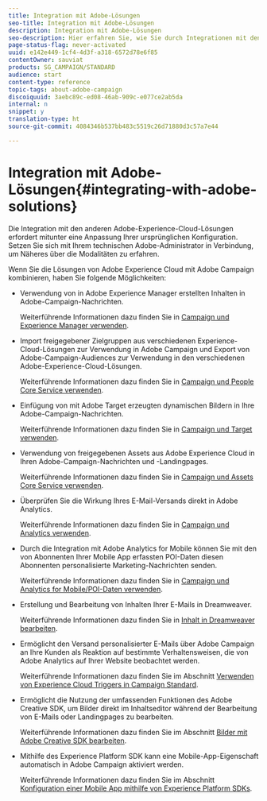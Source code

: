 ```yaml
---
title: Integration mit Adobe-Lösungen
seo-title: Integration mit Adobe-Lösungen
description: Integration mit Adobe-Lösungen
seo-description: Hier erfahren Sie, wie Sie durch Integrationen mit den Core Services und Lösungen von Adobe Experience Cloud, wie etwa mit Adobe Analytics und Experience Manager, Ihre Adobe-Campaign-Strategie dank umfassender Einblicke und bequemer Inhaltsverwaltung verbessern können.
page-status-flag: never-activated
uuid: e142e449-1cf4-4d3f-a318-6572d78e6f85
contentOwner: sauviat
products: SG_CAMPAIGN/STANDARD
audience: start
content-type: reference
topic-tags: about-adobe-campaign
discoiquuid: 3aebc89c-ed08-46ab-909c-e077ce2ab5da
internal: n
snippet: y
translation-type: ht
source-git-commit: 4084346b537bb483c5519c26d71880d3c57a7e44

---
```



# Integration mit Adobe-Lösungen{#integrating-with-adobe-solutions}

Die Integration mit den anderen Adobe-Experience-Cloud-Lösungen erfordert mitunter eine Anpassung Ihrer ursprünglichen Konfiguration. Setzen Sie sich mit Ihrem technischen Adobe-Administrator in Verbindung, um Näheres über die Modalitäten zu erfahren.

Wenn Sie die Lösungen von Adobe Experience Cloud mit Adobe Campaign kombinieren, haben Sie folgende Möglichkeiten:

* Verwendung von in Adobe Experience Manager erstellten Inhalten in Adobe-Campaign-Nachrichten.

   Weiterführende Informationen dazu finden Sie in [Campaign und Experience Manager verwenden](../../integrating/using/integrating-with-experience-manager.md).

* Import freigegebener Zielgruppen aus verschiedenen Experience-Cloud-Lösungen zur Verwendung in Adobe Campaign und Export von Adobe-Campaign-Audiences zur Verwendung in den verschiedenen Adobe-Experience-Cloud-Lösungen.

   Weiterführende Informationen dazu finden Sie in [Campaign und People Core Service verwenden](../../integrating/using/about-campaign-audience-manager-or-people-core-service-integration.md).

* Einfügung von mit Adobe Target erzeugten dynamischen Bildern in Ihre Adobe-Campaign-Nachrichten.

   Weiterführende Informationen dazu finden Sie in [Campaign und Target verwenden](../../integrating/using/about-campaign-target-integration.md).

* Verwendung von freigegebenen Assets aus Adobe Experience Cloud in Ihren Adobe-Campaign-Nachrichten und -Landingpages.

   Weiterführende Informationen dazu finden Sie in [Campaign und Assets Core Service verwenden](../../integrating/using/working-with-campaign-and-assets-core-service.md).

* Überprüfen Sie die Wirkung Ihres E-Mail-Versands direkt in Adobe Analytics.

   Weiterführende Informationen dazu finden Sie in [Campaign und Analytics verwenden](../../integrating/using/about-campaign-analytics-integration.md).

* Durch die Integration mit Adobe Analytics for Mobile können Sie mit den von Abonnenten Ihrer Mobile App erfassten POI-Daten diesen Abonnenten personalisierte Marketing-Nachrichten senden.

   Weiterführende Informationen dazu finden Sie in [Campaign und Analytics for Mobile/POI-Daten verwenden](../../integrating/using/about-campaign-points-of-interest-data-integration.md).

* Erstellung und Bearbeitung von Inhalten Ihrer E-Mails in Dreamweaver.

   Weiterführende Informationen dazu finden Sie in [Inhalt in Dreamweaver bearbeiten](../../designing/using/using-integrations.md#editing-content-in-dreamweaver).

* Ermöglicht den Versand personalisierter E-Mails über Adobe Campaign an Ihre Kunden als Reaktion auf bestimmte Verhaltensweisen, die von Adobe Analytics auf Ihrer Website beobachtet werden.

   Weiterführende Informationen dazu finden Sie im Abschnitt [Verwenden von Experience Cloud Triggers in Campaign Standard](../../integrating/using/about-adobe-experience-cloud-triggers.md).

* Ermöglicht die Nutzung der umfassenden Funktionen des Adobe Creative SDK, um Bilder direkt im Inhaltseditor während der Bearbeitung von E-Mails oder Landingpages zu bearbeiten.

   Weiterführende Informationen dazu finden Sie im Abschnitt [Bilder mit Adobe Creative SDK bearbeiten](../../designing/using/images.md#modifying-images-with-the-adobe-creative-sdk).

* Mithilfe des Experience Platform SDK kann eine Mobile-App-Eigenschaft automatisch in Adobe Campaign aktiviert werden.

   Weiterführende Informationen dazu finden Sie im Abschnitt [Konfiguration einer Mobile App mithilfe von Experience Platform SDKs](https://helpx.adobe.com/de/campaign/kb/configuring-app-sdk.html).

